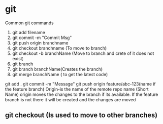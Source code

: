 # git

Common git commands

1) git add filename
2) git commit -m "Commit Msg"
3) git push origin branchname
4) git checkout branchname (To move to branch)
5) git checkout -b branchName (Move to branch and crete of it does not exist)
6) git branch
7) git branch branchName(Creates the branch)
8) git merge branchName ( to get the  latest code)

git add .
git commit -m "Message"
git push origin feature/abc-123(name if the feature branch)
Origin-is the name of the remote repo name (Short Name)
origin moves the changes to the branch if its available. If the feature branch is not there it will be created and the changes are moved

## git checkout (Is used to move to other branches)